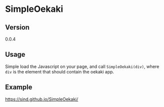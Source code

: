 SimpleOekaki
============


Version
-------

0.0.4


Usage
-----

Simple load the Javascript on your page, and call `SimpleOekaki(div)`, where `div` is the element that should contain the oekaki app.


Example
-------

https://sind.github.io/SimpleOekaki/
